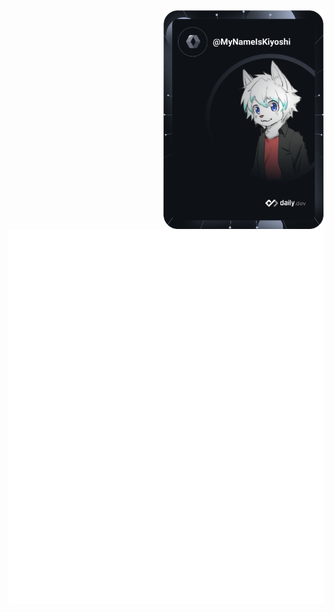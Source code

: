 <a href="https://api.daily.dev/get?r=mynameiskiyoshi" target="_blank">
  <img
    width="256"
    align="right"
    src="https://raw.githubusercontent.com/mynameiskiyoshi/mynameiskiyoshi/main/devcard.svg"
  />
</a>

![Metrics](https://raw.githubusercontent.com/mynameiskiyoshi/mynameiskiyoshi/main/github-metrics.svg)
